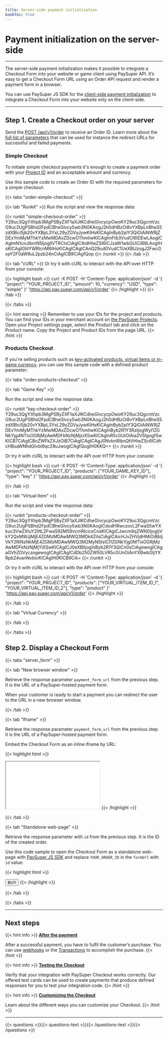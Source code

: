 ```yaml
---
title: Server-side payment initialization
bookToc: true
---
```


# Payment initialization on the server-side
***

The server-side payment initialization makes it possible to integrate a Checkout Form into your website or game client using PaySuper API. It’s easy to get a Checkout Form URL using an Order API request and render a payment form in a browser.

You can use PaySuper JS SDK for the [client-side payment initialization](/docs/payments/sdk-integration/) to integrate a Checkout Form into your website only on the client-side.

***

## **Step 1.** Create a Checkout order on your server

Send the [POST /api/v1/order](/api/#create-a-payment-order) to receive an Order ID. Learn more about the [full list of parameters](/api/#create-a-payment-order) that can be used for instance the redirect URLs for successful and failed payments.

### **Simple Checkout**

To initiate simple checkout payments it's enough to create a payment order with your [Project ID](/docs/payments/quick-start/#step-2-set-up-a-project) and an acceptable amount and currency.

Use this sample code to create an Order ID with the required parameters for a simple checkout:

{{< tabs "order-simple-checkout" >}}

{{< tab "Runkit" >}}
Run the script and view the response data:

{{< runkit "simple-checkout-order" >}}
Y29uc3QgYXhpb3MgPSByZXF1aXJlKCdheGlvcycpOwoKY29uc3QgcmVzcG9uc2UgPSBhd2FpdCBheGlvcy5wb3N0KAogJ2h0dHBzOi8vYXBpLnBheS5zdXBlci5jb20vYXBpL3YxL29yZGVyJywKIHsKICAgInByb2plY3QiOiAiNWRjZDExYmMyMThkYzMwMDAxZDcwOThmIiwKICAgImFtb3VudCI6IDEwLAogICAgImN1cnJlbmN5IjogIlVTRCIsCiAgICAidHlwZSI6ICJzaW1wbGUiCiB9LAogIHsKICAgIGhlYWRlcnM6IHsKICAgICAgICAnQ29udGVudC1UeXBlJzogJ2FwcGxpY2F0aW9uL2pzb24nCiAgICB9CiAgfQop
{{< /runkit >}}
{{< /tab >}}

{{< tab "cURL" >}}
Or try it with cURL to interact with the API over HTTP from your console:

{{< highlight bash >}}
curl -X POST -H 'Content-Type: application/json' -d '{
    "project": "YOUR_PROJECT_ID",
    "amount": 10,
    "currency": "USD",
    "type": "simple"
}' 'https://api.pay.super.com/api/v1/order'
{{< /highlight >}}
{{< /tab >}}

{{< /tabs >}}

{{< hint warning >}}
Remember to use your IDs for the project and products. You can find your IDs in your merchant account on [the PaySuper Projects](https://paysupermgmt.tst.protocol.one/projects/). Open your Project settings page, select the Product tab and click on the Product name. Copy the Project and Product IDs from the page URL.
{{< /hint >}}

### **Products Checkout**

If you're selling products such as [key-activated products, virtual items or in-game currency](/docs/payments/quick-start/#step-3-additional-sales-options), you can use this sample code with a defined product parameter:

{{< tabs "order-products-checkout" >}}

{{< tab "Game Key" >}}

Run the script and view the response data:

{{< runkit "key-checkout-order" >}}
Y29uc3QgYXhpb3MgPSByZXF1aXJlKCdheGlvcycpOwoKY29uc3QgcmVzcG9uc2UgPSBhd2FpdCBheGlvcy5wb3N0KAogJ2h0dHBzOi8vYXBpLnBheS5zdXBlci5jb20vYXBpL3YxL29yZGVyJywKIHsKICAgInByb2plY3QiOiAiNWRjZDExYmMyMThkYzMwMDAxZDcwOThmIiwKICAgInByb2R1Y3RzIjogWyI1ZGNkYjg4NTIxOGRjMzAwMDFkNzNjMjciXSwKICAgInR5cGUiOiAia2V5IgogfSwKICB7CiAgICBoZWFkZXJzOiB7CiAgICAgICAgJ0NvbnRlbnQtVHlwZSc6ICdhcHBsaWNhdGlvbi9qc29uJwogICAgfQogIH0KKQ==
{{< /runkit >}}

Or try it with cURL to interact with the API over HTTP from your console:

{{< highlight bash >}}
curl -X POST -H 'Content-Type: application/json' -d '{
    "project": "YOUR_PROJECT_ID",
    "products": ["YOUR_GAME_KEY_ID"],
    "type": "key"
}' 'https://api.pay.super.com/api/v1/order'
{{< /highlight >}}

{{< /tab >}}

{{< tab "Virtual Item" >}}

Run the script and view the response data:

{{< runkit "products-checkout-order" >}}
Y29uc3QgYXhpb3MgPSByZXF1aXJlKCdheGlvcycpOwoKY29uc3QgcmVzcG9uc2UgPSBhd2FpdCBheGlvcy5wb3N0KAogICdodHRwczovL2FwaS5wYXkuc3VwZXIuY29tL2FwaS92MS9vcmRlcicsCnsKICAgICJwcm9qZWN0IjogIjVkY2QxMWJjMjE4ZGMzMDAwMWQ3MDk4ZiIsCiAgICAicHJvZHVjdHMiOiBbIjVkY2RiNzNkMjE4ZGMzMDAwMWQ3M2MyNSIsICI1ZGNkYjg0MTIxOGRjMzAwMDFkNzNjMjYiXSwKICAgICJ0eXBlIjogInByb2R1Y3QiCn0sCiAgewogICAgaGVhZGVyczogewogICAgICAgICdDb250ZW50LVR5cGUnOiAnYXBwbGljYXRpb24vanNvbicKICAgIH0KICB9Cik=
{{< /runkit >}}

Or try it with cURL to interact with the API over HTTP from your console:

{{< highlight bash >}}
curl -X POST -H 'Content-Type: application/json' -d '{
    "project": "YOUR_PROJECT_ID",
    "products": ["YOUR_VIRTUAL_ITEM_ID_1", "YOUR_VIRTUAL_ITEM_ID_2"],
    "type": "product"
}' 'https://api.pay.super.com/api/v1/order'
{{< /highlight >}}

{{< /tab >}}

{{< tab "Virtual Currency" >}}


{{< /tab >}}

{{< /tabs >}}

## **Step 2.** Display a Checkout Form

{{< tabs "server_form" >}}

{{< tab "New browser window" >}}

Retrieve the response parameter `payment_form_url` from the previous step. It is the URL of a PaySuper-hosted payment form.

When your customer is ready to start a payment you can redirect the user to the URL in a new browser window.

{{< /tab >}}

{{< tab "Iframe" >}}

Retrieve the response parameter `payment_form_url` from the previous step. It is the URL of a PaySuper-hosted payment form.

Embed the Checkout Form as an inline iframe by URL:

{{< highlight html >}}
<iframe src="{payment_form_url}"></iframe>
{{< /highlight >}}

{{< /tab >}}

{{< tab "Standalone web-page" >}}

Retrieve the response parameter with `id` from the previous step. It is the ID of the created order.

Use this code sample to open the Checkout Form as a standalone web-page with [PaySuper JS SDK](/docs/payments/sdk-integration/#step-1-embed-the-checkout-form) and replace `YOUR_ORDER_ID` in the `formUrl` with `id` value:

{{< highlight html >}}
<script>
function buyItems() {
    const paySuper = new PaySuper({
        formUrl: 'https://order.pay.super.com/?order_id=YOUR_ORDER_ID'
    });

    paySuper.renderPage();
}
</script>

<button onclick="buyItems()">BUY</button>
{{< /highlight >}}

{{< /tab >}}

{{< /tabs >}}

***

## Next steps

{{< hint info >}}
[**After the payment**](/docs/payments/fulfillment/)

After a successful payment, you have to fulfil the customer’s purchase. You can use [webhooks](/docs/payments/fulfillment/#fulfilling-purchases-with-webhooks) or the [Transactions](/docs/payments/fulfillment/#fulfilling-purchases-with-the-dashboard) to accomplish the purchase.
{{< /hint >}}

{{< hint info >}}
[**Testing the Checkout**](/docs/payments/testing/)

Verify that your integration with PaySuper Checkout works correctly. Our offered test cards can be used to create payments that produce defined responses for you to test your integration code.
{{< /hint >}}

{{< hint info >}}
[**Customizing the Checkout**](/docs/payments/customization/)

Learn about the different ways you can customize your Checkout.
{{< /hint >}}

***

{{< questions >}}{{< questions-text >}}{{< /questions-text >}}{{< /questions >}}